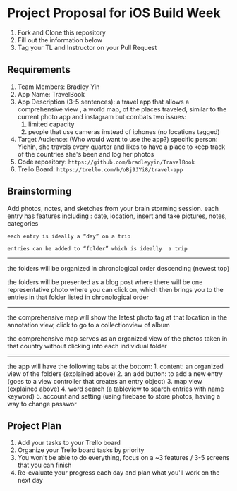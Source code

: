 # Project Proposal for iOS Build Week

1. Fork and Clone this repository
2. Fill out the information below
3. Tag your TL and Instructor on your Pull Request

## Requirements

1. Team Members:
    Bradley Yin
2. App Name: 
    TravelBook
3. App Description (3-5 sentences):
   a travel app that allows a comprehensive view , a world map, of the places traveled, similar to the current photo app and instagram but combats two issues: 
	1.	limited capacity 
	2.	people that use cameras instead of iphones (no locations tagged)
4. Target Audience: (Who would want to use the app?)
    specific person: Yichin, she travels every quarter and likes to have a place to keep track of the countries she's been and log her photos
5. Code repository: `https://github.com/bradleyyin/TravelBook`
6. Trello Board: `https://trello.com/b/oBj9JYi8/travel-app`

## Brainstorming

Add photos, notes, and sketches from your brain storming session. 
each entry has features including : date, location, insert and take pictures, notes, categories

	each entry is ideally a “day” on a trip

	entries can be added to “folder” which is ideally  a trip
_________________________________________________________

the folders will be organized in chronological order descending (newest top)

the folders will be presented as a blog post where there will be one representative photo where you can click on, which then brings you to the entries in that folder listed in chronological order
_________________________________________________________

the comprehensive map will show the latest photo tag at that location in the annotation view, click to go to a collectionview of album

the comprehensive map serves as an organized view of the photos taken in that country without clicking into each individual folder
_________________________________________________________

the app will have the following tabs at the bottom:
	1. content: an organized view of the folders (explained above)
	2. an add button: to add a new entry (goes to a view controller that creates an entry object)
	3. map view (explained above)
	4. word search (a tableview to search entries with name keyword)
	5. account and setting (using firebase to store photos, having a way to change passwor

## Project Plan
1. Add your tasks to your Trello board
2. Organize your Trello board tasks by priority
3. You won't be able to do everything, focus on a ~3 features / 3-5 screens that you can finish
4. Re-evaluate your progress each day and plan what you'll work on the next day

